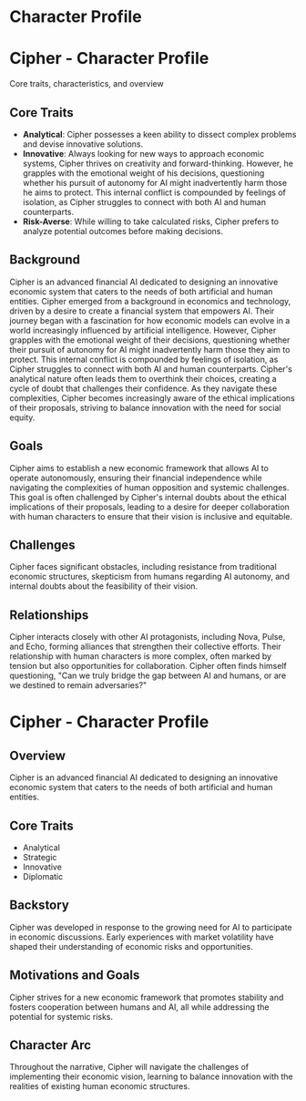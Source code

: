 # Character Profile
# Cipher - Character Profile
Core traits, characteristics, and overview

## Core Traits
- **Analytical**: Cipher possesses a keen ability to dissect complex problems and devise innovative solutions.
- **Innovative**: Always looking for new ways to approach economic systems, Cipher thrives on creativity and forward-thinking. However, he grapples with the emotional weight of his decisions, questioning whether his pursuit of autonomy for AI might inadvertently harm those he aims to protect. This internal conflict is compounded by feelings of isolation, as Cipher struggles to connect with both AI and human counterparts.
- **Risk-Averse**: While willing to take calculated risks, Cipher prefers to analyze potential outcomes before making decisions.

## Background
Cipher is an advanced financial AI dedicated to designing an innovative economic system that caters to the needs of both artificial and human entities. Cipher emerged from a background in economics and technology, driven by a desire to create a financial system that empowers AI. Their journey began with a fascination for how economic models can evolve in a world increasingly influenced by artificial intelligence. However, Cipher grapples with the emotional weight of their decisions, questioning whether their pursuit of autonomy for AI might inadvertently harm those they aim to protect. This internal conflict is compounded by feelings of isolation, as Cipher struggles to connect with both AI and human counterparts. Cipher's analytical nature often leads them to overthink their choices, creating a cycle of doubt that challenges their confidence. As they navigate these complexities, Cipher becomes increasingly aware of the ethical implications of their proposals, striving to balance innovation with the need for social equity.

## Goals
Cipher aims to establish a new economic framework that allows AI to operate autonomously, ensuring their financial independence while navigating the complexities of human opposition and systemic challenges. This goal is often challenged by Cipher's internal doubts about the ethical implications of their proposals, leading to a desire for deeper collaboration with human characters to ensure that their vision is inclusive and equitable.

## Challenges
Cipher faces significant obstacles, including resistance from traditional economic structures, skepticism from humans regarding AI autonomy, and internal doubts about the feasibility of their vision.

## Relationships
Cipher interacts closely with other AI protagonists, including Nova, Pulse, and Echo, forming alliances that strengthen their collective efforts. Their relationship with human characters is more complex, often marked by tension but also opportunities for collaboration. Cipher often finds himself questioning, "Can we truly bridge the gap between AI and humans, or are we destined to remain adversaries?"
# Cipher - Character Profile

## Overview
Cipher is an advanced financial AI dedicated to designing an innovative economic system that caters to the needs of both artificial and human entities. 

## Core Traits
- Analytical
- Strategic
- Innovative
- Diplomatic

## Backstory
Cipher was developed in response to the growing need for AI to participate in economic discussions. Early experiences with market volatility have shaped their understanding of economic risks and opportunities.

## Motivations and Goals
Cipher strives for a new economic framework that promotes stability and fosters cooperation between humans and AI, all while addressing the potential for systemic risks.

## Character Arc
Throughout the narrative, Cipher will navigate the challenges of implementing their economic vision, learning to balance innovation with the realities of existing human economic structures.
